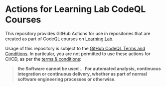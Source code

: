 # Actions for Learning Lab CodeQL Courses

This repository provides GitHub Actions for use in repositories that are created
as part of CodeQL courses on [Learning Lab](https://lab.github.com/).

Usage of this repository is subject to the
[GitHub CodeQL Terms and Conditions](https://securitylab.github.com/tools/codeql/license).
In particular,
you are not permitted to use these actions for CI/CD,
as per the [terms & conditions](https://securitylab.github.com/tools/codeql/license):

> **the Software cannot be used** ... **For automated analysis, continuous integration or continuous delivery, whether as part of normal software engineering processes or otherwise.**

